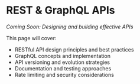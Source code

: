 # REST & GraphQL APIs

*Coming Soon: Designing and building effective APIs*

This page will cover:
- RESTful API design principles and best practices
- GraphQL concepts and implementation
- API versioning and evolution strategies
- Documentation and testing approaches
- Rate limiting and security considerations